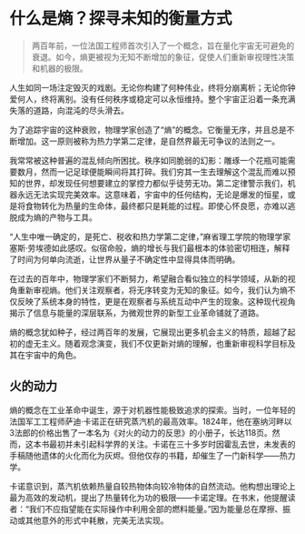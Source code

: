 # 什么是熵？探寻未知的衡量方式

> 两百年前，一位法国工程师首次引入了一个概念，旨在量化宇宙无可避免的衰退。如今，熵更被视为无知不断增加的象征，促使人们重新审视理性决策和机器的极限。

人生如同一场注定毁灭的戏剧。无论你构建了何种伟业，终将分崩离析；无论你钟爱何人，终将离别。没有任何秩序或稳定可以永恒维持。整个宇宙正沿着一条充满失落的道路，向混沌的尽头滑去。

为了追踪宇宙的这种衰败，物理学家创造了“熵”的概念。它衡量无序，并且总是不断增加。这一原则被称为热力学第二定律，是自然界最无可争议的法则之一。

我常常被这种普遍的混乱倾向所困扰。秩序如同脆弱的幻影：雕琢一个花瓶可能需要数月，然而一记足球便能瞬间将其打碎。我们穷其一生去理解这个混乱而难以预知的世界，却发现任何想要建立的掌控力都似乎徒劳无功。第二定律警示我们，机器永远无法实现完美效率。这意味着，宇宙中的任何结构，无论是爆发的恒星，或是将食物转化为热量的生命体，最终都只是耗能的过程。即使心怀良愿，亦难以逃脱成为熵的产物与工具。

“人生中唯一确定的，是死亡、税收和热力学第二定律，”麻省理工学院的物理学家塞斯·劳埃德如此感叹。似宿命般，熵的增长与我们最根本的体验密切相连，解释了时间为何单向流逝，让世界从量子不确定性中显得具体而明确。

在过去的百年中，物理学家们不断努力，希望融合看似独立的科学领域，从新的视角重新审视熵。他们关注观察者，将无序转变为无知的象征。如今，我们认为熵不仅反映了系统本身的特性，更是在观察者与系统互动中产生的现象。这种现代视角揭示了信息与能量的深层联系，为微观世界的新型工业革命铺就了道路。

熵的概念犹如种子，经过两百年的发展，它展现出更多机会主义的特质，超越了起初的虚无主义。随着观念演变，我们不仅更新对熵的理解，也重新审视科学目标及其在宇宙中的角色。

## 火的动力

熵的概念在工业革命中诞生，源于对机器性能极致追求的探索。当时，一位年轻的法国军工工程师萨迪·卡诺正在研究蒸汽机的最高效率。1824年，他在塞纳河畔以3法郎的价格出售了一本名为《对火的动力的反思》的小册子，长达118页。然而，这本书最初并未引起科学界的关注。卡诺在三十多岁时因霍乱去世，未发表的手稿随他遗体的火化而化为灰烬。但他仅存的书籍，却催生了一门新科学——热力学。

卡诺意识到，蒸汽机依赖热量自较热物体向较冷物体的自然流动。他构想出理论上最为高效的发动机，提出了热量转化为功的极限——卡诺定理。在书末，他提醒读者：“我们不应指望能在实际操作中利用全部的燃料能量。”因为能量总在摩擦、振动或其他意外的形式中耗散，完美无法实现。